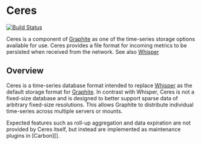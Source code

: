 # Ceres

[![Build Status](https://secure.travis-ci.org/graphite-project/ceres.png)](http://travis-ci.org/graphite-project/ceres)

Ceres is a component of [Graphite][] as one of the time-series storage options available for use.
Ceres provides a file format for incoming metrics to be persisted when received from the network.
See also [Whisper][]

[Graphite]: https://github.com/graphite-project
[Graphite Web]: https://github.com/graphite-project/graphite-web
[Whisper]: https://github.com/graphite-project/whisper
[Ceres]: https://github.com/graphite-project/ceres

## Overview

Ceres is a time-series database format intended to replace [Whisper][] as the default storage
format for [Graphite][]. In contrast with Whisper, Ceres is not a fixed-size database and is
designed to better support sparse data of arbitrary fixed-size resolutions. This allows Graphite
to distribute individual time-series across multiple servers or mounts.

Expected features such as roll-up aggregation and data expiration are not provided by Ceres itself,
but instead are implemented as maintenance plugins in [Carbon][].
